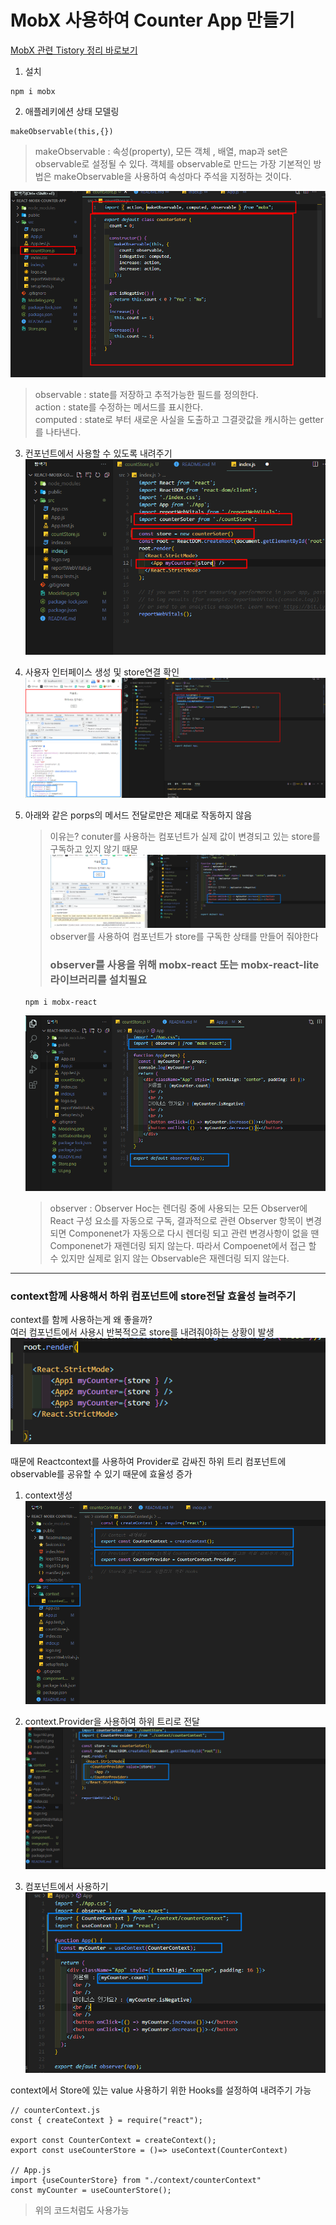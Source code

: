# MobX 사용하여 Counter App 만들기
[MobX 관련 Tistory 정리 바로보기](https://eunsoly.tistory.com/73)

1. 설치

```
npm i mobx
```

2. 애플레키에션 상태 모델링

```
makeObservable(this,{})
```

> makeObservable : 속성(property), 모든 객체 , 배열, map과 set은 observable로 설정될 수 있다. 객체를 observable로 만드는 가장 기본적인 방법은 makeObservable을 사용하여 속성마다 주석을 지정하는 것이다.

![Modeling](./public/ReadmeImage/Modeling.png)

> observable : state를 저장하고 추적가능한 필드를 정의한다.  
> action : state를 수정하는 메서드를 표시한다.  
> computed : state로 부터 새로운 사실을 도출하고 그결괏값을 캐시하는 getter를 나타낸다.

3. 컨포넌트에서 사용할 수 있도록 내려주기
   ![Store](./public/ReadmeImage/Store.png)

4. 사용자 인터페이스 생성 및 store연결 확인
   ![UI](./public/ReadmeImage/UI.png)

5. 아래와 같은 porps의 메서드 전달로만은 제대로 작동하지 않음

   > 이유는? conuter를 사용하는 컴포넌트가 실제 값이 변경되고 있는 store를 구독하고 있지 않기 때문  
   > ![notSubscribe](./public/ReadmeImage/notSubscribe.png)  
   > observer를 사용하여 컴포넌트가 store를 구독한 상태를 만들어 줘야한다
   >
   > ### observer를 사용을 위해 mobx-react 또는 mobx-react-lite 라이브러리를 설치필요

   ```
   npm i mobx-react
   ```

   ![observer](./public/ReadmeImage/observer.png)

   > observer : Observer Hoc는 렌더링 중에 사용되는 모든 Observer에 React 구성 요소를 자동으로 구독, 결과적으로 관련 Observer 항목이 변경되면 Componenet가 자동으로 다시 렌더링 되고 관련 변경사항이 없을 땐 Componenet가 재렌더링 되지 않는다. 따라서 Compoenet에서 접근 할 수 있지만 실제로 읽지 않는 Observable은 재렌더링 되지 않는다.

---

### context함께 사용해서 하위 컴포넌트에 store전달 효율성 늘려주기

context를 함께 사용하는게 왜 좋을까?  
여러 컴포넌트에서 사용시 반복적으로 store를 내려줘야하는 상황이 발생  
![component](./public/ReadmeImage/component.png)

때문에 Reactcontext를 사용하여 Provider로 감싸진 하위 트리 컴포넌트에 observable를 공유할 수 있기 때문에 효율성 증가

1. context생성
   ![context](./public/ReadmeImage/context.png)

2. context.Provider을 사용하여 하위 트리로 전달
   ![Provider](./public/ReadmeImage/Provider.png)

3. 컴포넌트에서 사용하기
   ![App.js](./public/ReadmeImage/App.js.png)

context에서 Store에 있는 value 사용하기 위한 Hooks를 설정하여 내려주기 가능

```
// counterContext.js
const { createContext } = require("react");

export const CounterContext = createContext();
export const useCounterStore = ()=> useContext(CounterContext)

// App.js
import {useCounterStore} from "./context/counterContext"
const myCounter = useCounterStore();
```

> 위의 코드처럼도 사용가능
